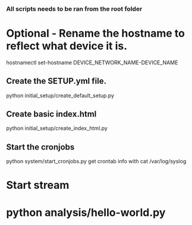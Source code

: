 ### All scripts needs to be ran from the root folder ###

# Optional - Rename the hostname to reflect what device it is.
hostnamectl set-hostname DEVICE_NETWORK_NAME-DEVICE_NAME

## Create the SETUP.yml file.
python initial_setup/create_default_setup.py

## Create basic index.html
python initial_setup/create_index_html.py

## Start the cronjobs
python system/start_cronjobs.py
get crontab info with cat /var/log/syslog
# Start stream 
# python analysis/hello-world.py

